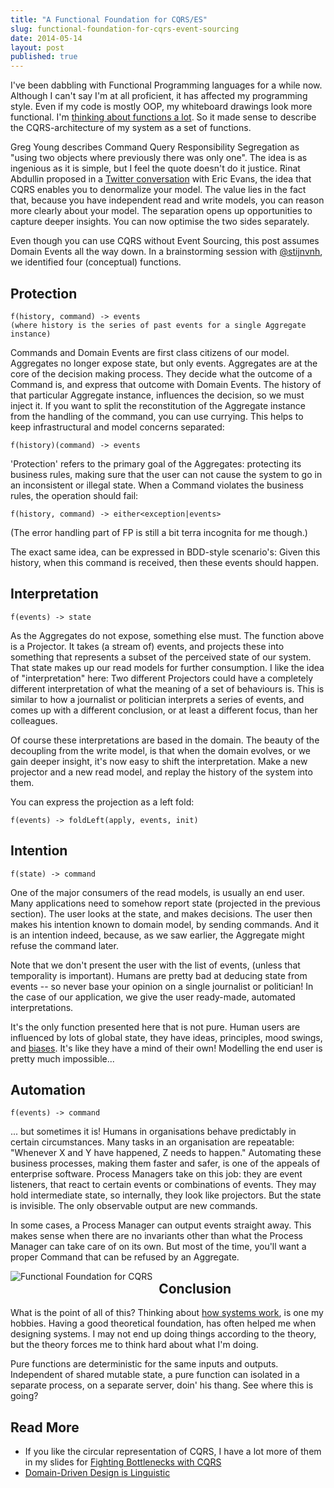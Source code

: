 ```yaml
---
title: "A Functional Foundation for CQRS/ES"
slug: functional-foundation-for-cqrs-event-sourcing
date: 2014-05-14
layout: post
published: true
---
```



I've been dabbling with Functional Programming languages for a while now. Although I can't say I'm at all proficient, it has affected my programming style. Even if my code is mostly OOP, my whiteboard drawings look more functional. I'm [thinking about functions a lot](/2014/01/domain-driven-design-is-linguistic/). So it made sense to describe the CQRS-architecture of my system as a set of functions.


Greg Young describes Command Query Responsibility Segregation as "using two objects where previously there was only one". The idea is as ingenious as it is simple, but I feel the quote doesn't do it justice. Rinat Abdullin proposed in a [Twitter conversation](https://twitter.com/abdullin/status/465747026953908225) with Eric Evans, the idea that CQRS enables you to denormalize your model. The value lies in the fact that, because you have independent read and write models, you can reason more clearly about your model. The separation opens up opportunities to capture deeper insights. You can now optimise the two sides separately.

Even though you can use CQRS without Event Sourcing, this post assumes Domain Events all the way down. In a brainstorming session with [@stijnvnh](https://twitter.com/stijnvnh), we identified four (conceptual) functions.



## Protection


```
f(history, command) -> events
(where history is the series of past events for a single Aggregate instance)
```

Commands and Domain Events are first class citizens of our model. Aggregates no longer expose state, but only events. Aggregates are at the core of the decision making process. They decide what the outcome of a Command is, and express that outcome with Domain Events. The history of that particular Aggregate instance, influences the decision, so we must inject it. If you want to split the reconstitution of the Aggregate instance from the handling of the command, you can use currying. This helps to keep infrastructural and model concerns separated:

```f(history)(command) -> events```

'Protection' refers to the primary goal of the Aggregates: protecting its business rules, making sure that the user can not cause the system to go in an inconsistent or illegal state. When a Command violates the business rules, the operation should fail:

```f(history, command) -> either<exception|events>```

(The error handling part of FP is still a bit terra incognita for me though.)

The exact same idea, can be expressed in BDD-style scenario's: Given this history, when this command is received, then these events should happen.

## Interpretation

```f(events) -> state```

As the Aggregates do not expose, something else must. The function above is a Projector. It takes (a stream of) events, and projects these into something that represents a subset of the perceived state of our system. That state makes up our read models for further consumption. I like the idea of "interpretation" here: Two different Projectors could have a completely different interpretation of what the meaning of a set of behaviours is. This is similar to how a journalist or politician interprets a series of events, and comes up with a different conclusion, or at least a different focus, than her colleagues.

Of course these interpretations are based in the domain. The beauty of the decoupling from the write model, is that when the domain evolves, or we gain deeper insight, it's now easy to shift the interpretation. Make a new projector and a new read model, and replay the history of the system into them.

You can express the projection as a left fold:

```f(events) -> foldLeft(apply, events, init)```


## Intention

```f(state) -> command```

One of the major consumers of the read models, is usually an end user. Many applications need to somehow report state (projected in the previous section). The user looks at the state, and makes decisions. The user then makes his intention known to domain model, by sending commands. And it is an intention indeed, because, as we saw earlier, the Aggregate might refuse the command later.

Note that we don't present the user with the list of events, (unless that temporality is important). Humans are pretty bad at deducing state from events -- so never base your opinion on a single journalist or politician! In the case of our application, we give the user ready-made, automated interpretations.

It's the only function presented here that is not pure. Human users are influenced by lots of global state, they have ideas, principles, mood swings, and [biases](/2014/01/domain-driven-design-is-linguistic/). It's like they have a mind of their own! Modelling the end user is pretty much impossible...

## Automation

```f(events) -> command```

... but sometimes it is! Humans in organisations behave predictably in certain circumstances. Many tasks in an organisation are repeatable: "Whenever X and Y have happened, Z needs to happen." Automating these business processes, making them faster and safer, is one of the appeals of enterprise software. Process Managers take on this job: they are event listeners, that react to certain events or combinations of events. They may hold intermediate state, so internally, they look like projectors. But the state is invisible. The only observable output are new commands.

In some cases, a Process Manager can output events straight away. This makes sense when there are no invariants other than what the Process Manager can take care of on its own. But most of the time, you'll want a proper Command that can be refused by an Aggregate.

<img style="float:left;margin-right: 10px" src="/img/posts/2014-05-14-functional-foundation-for-cqrs/circle-diagram-small.png" alt="Functional Foundation for CQRS">


## Conclusion

What is the point of all of this? Thinking about [how systems work](http://verraes.net/2013/08/john-gall-systemantics-the-systems-bible/), is one my hobbies. Having a good theoretical foundation, has often helped me when designing systems. I may not end up doing things according to the theory, but the theory forces me to think hard about what I'm doing.

Pure functions are deterministic for the same inputs and outputs. Independent of shared mutable state, a pure function can isolated in a separate process, on a separate server, doin' his thang. See where this is going?

## Read More

- If you like the circular representation of CQRS, I have a lot more of them in my slides for [Fighting Bottlenecks with CQRS](/2013/12/fighting-bottlenecks-with-cqrs/)
- [Domain-Driven Design is Linguistic](/2014/01/domain-driven-design-is-linguistic/)



